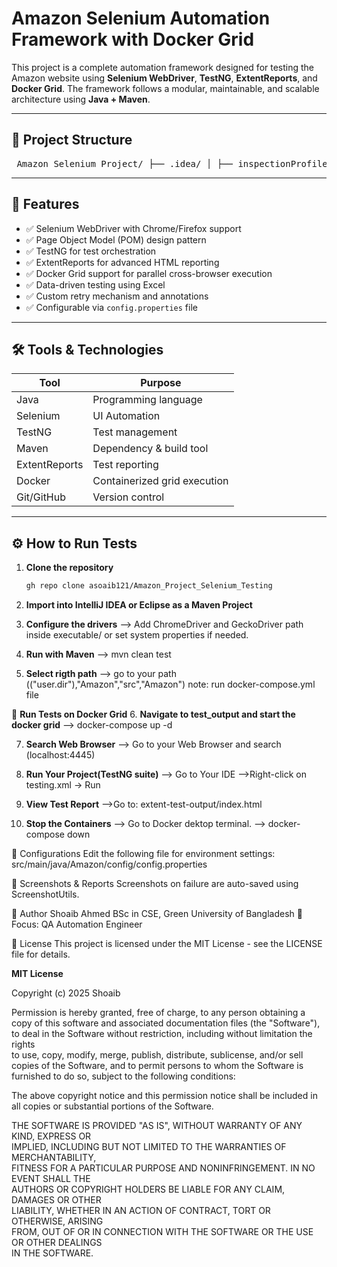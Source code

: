 # Amazon Selenium Automation Framework with Docker Grid

This project is a complete automation framework designed for testing the Amazon website using **Selenium WebDriver**, **TestNG**, **ExtentReports**, and **Docker Grid**. The framework follows a modular, maintainable, and scalable architecture using **Java + Maven**.

---

## 📁 Project Structure
<pre> Amazon_Selenium_Project/ ├── .idea/ │ ├── inspectionProfiles/ │ │ └── Project_Default.xml │ ├── libraries/ │ │ └── chromedriver_win64.xml │ ├── .gitignore │ ├── compiler.xml │ ├── encodings.xml │ ├── gradle.xml │ ├── jarRepositories.xml │ ├── misc.xml │ ├── uiDesigner.xml │ ├── vcs.xml │ └── workspace.xml │ ├── extent-test-output/ │ └── index.html │ ├── src/ │ ├── main/ │ │ ├── java/ │ │ │ └── Amazon/ │ │ │ ├── annotations/ │ │ │ │ ├── AnnotationsTest.java │ │ │ │ └── FrameworkAnnotation.java │ │ │ │ │ │ │ ├── com.trywithresources/ │ │ │ │ └── Runner.java │ │ │ │ │ │ │ ├── config/ │ │ │ │ ├── config.properties │ │ │ │ └── EnumRunner.java │ │ │ │ │ │ │ ├── constants/ │ │ │ │ └── FrameworkConstants.java │ │ │ │ │ │ │ ├── dataprovider.latest/ │ │ │ │ ├── DataProviderDependencyInj.java │ │ │ │ ├── DataProviderExcel.java │ │ │ │ ├── DataProviderTest.java │ │ │ │ └── Employee.java │ │ │ │ │ │ │ ├── dockerexecution/ │ │ │ │ └── ExecuteTestsInDocker.java │ │ │ │ │ │ │ ├── driver/ │ │ │ │ ├── Driver.java │ │ │ │ ├── DriverManager.java │ │ │ │ └── package-info.java │ │ │ │ │ │ │ ├── encodeaecode/ │ │ │ │ └── Runner.java │ │ │ │ │ │ │ ├── enums/ │ │ │ │ ├── CategoryType.java │ │ │ │ ├── ConfigProperties.java │ │ │ │ ├── Severity.java │ │ │ │ ├── SeverityClass.java │ │ │ │ └── WaitStrategy.java │ │ │ │ │ │ │ ├── exceptions/ │ │ │ │ ├── BrowserInvocationFailedException.java │ │ │ │ ├── ExceptionDemo.java │ │ │ │ ├── ExceptionDemoTest.java │ │ │ │ ├── FrameworkException.java │ │ │ │ ├── InvalidPathForExcelException.java │ │ │ │ ├── InvalidPathForFilesException.java │ │ │ │ ├── InvalidPathForPropertyFileException.java │ │ │ │ └── PropertyFileUsageException.java │ │ │ │ │ │ │ ├── factory/ │ │ │ │ ├── DriverFactory.java │ │ │ │ └── ExplicitWaitFactory.java │ │ │ │ │ │ │ ├── listeners/ │ │ │ │ ├── AnnotationTransformer.java │ │ │ │ ├── AnnotationTransformers.java │ │ │ │ ├── ListenerClass.java │ │ │ │ ├── MethodInterceptor.java │ │ │ │ ├── Retry.java │ │ │ │ └── RetryFailedTests.java │ │ │ │ │ │ │ ├── pages/ │ │ │ │ ├── AmazonHamburgerMenuPage.java │ │ │ │ ├── AmazonHomePage.java │ │ │ │ ├── AmazonLaptopPage.java │ │ │ │ ├── AmazonPrinterAndInkPage.java │ │ │ │ └── BasePage.java │ │ │ │ │ │ │ ├── reports/ │ │ │ │ ├── ExtentLogger.java │ │ │ │ ├── ExtentManager.java │ │ │ │ └── ExtentReport.java │ │ │ │ │ │ │ ├── utils/ │ │ │ │ ├── DataProviderUtils.java │ │ │ │ ├── DynamicXpathUtils.java │ │ │ │ ├── ExcelUtils.java │ │ │ │ ├── PropertyUtils.java │ │ │ │ └── ScreenshotUtils.java │ │ │ │ │ │ │ └── webdrivermanager/ │ │ │ ├── allclasses-index.html │ │ │ ├── allpackages-index.html │ │ │ └── element-list │ │ │ │ │ └── resources/ │ │ ├── glass.png │ │ ├── x.png │ │ └── script-dir/ │ │ ├── jquery-3.6.1.min.js │ │ ├── jquery-ui.min.css │ │ └── jquery-ui.min.js │ │ └── test/ │ ├── java/ │ │ └── tests/ │ │ ├── AmazonTest.java │ │ └── BaseTest.java │ │ │ └── test_output/ │ └── docker-compose.yml │ ├── executable/ │ ├── chromedriver-win64/ │ ├── geckodriver-v0.34.0-win64/ │ ├── chromedriver-win64.zip │ └── geckodriver-v0.34.0-win64.zip │ ├── index-files/ │ └── index-1.html │ ├── legal/ │ ├── COPYRIGHT │ ├── LICENSE │ ├── jquery.md │ └── jqueryUI.md │ ├── target/ │ ├── index.html │ └── kibana.json.txt │ ├── .gitignore ├── pom.xml ├── testing.xml </pre>


---

## 🚀 Features

- ✅ Selenium WebDriver with Chrome/Firefox support  
- ✅ Page Object Model (POM) design pattern  
- ✅ TestNG for test orchestration  
- ✅ ExtentReports for advanced HTML reporting  
- ✅ Docker Grid support for parallel cross-browser execution  
- ✅ Data-driven testing using Excel  
- ✅ Custom retry mechanism and annotations  
- ✅ Configurable via `config.properties` file  

---

## 🛠️ Tools & Technologies

| Tool            | Purpose                      |
|-----------------|------------------------------|
| Java            | Programming language         |
| Selenium        | UI Automation                |
| TestNG          | Test management              |
| Maven           | Dependency & build tool      |
| ExtentReports   | Test reporting               |
| Docker          | Containerized grid execution |
| Git/GitHub      | Version control              |

---

## ⚙️ How to Run Tests

1. **Clone the repository**
   ```bash
   gh repo clone asoaib121/Amazon_Project_Selenium_Testing

2. **Import into IntelliJ IDEA or Eclipse as a Maven Project**

3. **Configure the drivers**
  --> Add ChromeDriver and GeckoDriver path inside executable/ or set system properties if needed.
   
4. **Run with Maven**
  --> mvn clean test

5. **Select rigth path**
  --> go to your path (("user.dir"),"Amazon","src","Amazon")
   note: run docker-compose.yml file

🐳 **Run Tests on Docker Grid**
6. **Navigate to test_output and start the docker grid**
  -->  docker-compose up -d

 7. **Search  Web Browser**
  --> Go to your Web Browser and search (localhost:4445)

 8. **Run Your Project(TestNG suite)**
  --> Go to Your IDE
  -->Right-click on testing.xml → Run

9. **View Test Report**
  -->Go to: extent-test-output/index.html

10. **Stop the Containers**
  --> Go to Docker dektop terminal.
  --> docker-compose down


📌 Configurations
Edit the following file for environment settings:
src/main/java/Amazon/config/config.properties


📸 Screenshots & Reports
Screenshots on failure are auto-saved using ScreenshotUtils.



🙋 Author
Shoaib Ahmed
BSc in CSE, Green University of Bangladesh
💼 Focus: QA Automation Engineer



📄 License
This project is licensed under the MIT License - see the LICENSE file for details.

**MIT License**

Copyright (c) 2025 Shoaib

Permission is hereby granted, free of charge, to any person obtaining a copy
of this software and associated documentation files (the "Software"), to deal
in the Software without restriction, including without limitation the rights  
to use, copy, modify, merge, publish, distribute, sublicense, and/or sell      
copies of the Software, and to permit persons to whom the Software is         
furnished to do so, subject to the following conditions:                       

The above copyright notice and this permission notice shall be included in    
all copies or substantial portions of the Software.                            

THE SOFTWARE IS PROVIDED "AS IS", WITHOUT WARRANTY OF ANY KIND, EXPRESS OR    
IMPLIED, INCLUDING BUT NOT LIMITED TO THE WARRANTIES OF MERCHANTABILITY,      
FITNESS FOR A PARTICULAR PURPOSE AND NONINFRINGEMENT. IN NO EVENT SHALL THE    
AUTHORS OR COPYRIGHT HOLDERS BE LIABLE FOR ANY CLAIM, DAMAGES OR OTHER        
LIABILITY, WHETHER IN AN ACTION OF CONTRACT, TORT OR OTHERWISE, ARISING       
FROM, OUT OF OR IN CONNECTION WITH THE SOFTWARE OR THE USE OR OTHER DEALINGS  
IN THE SOFTWARE.

